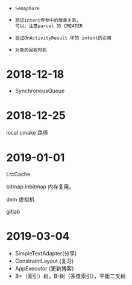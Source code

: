 - ```
  Semaphore
  ```

- ```java
  验证intent传参中的继承关系，
  可以，注意parcel 的 CREATER
  ```

- ```java
  验证OnActivityResult 中的 intent的引用
  ```

- ```java
  对象的回收时机
  ```




# 2018-12-18

- SynchronousQueue



# 2018-12-25

local cmake 路径



# 2019-01-01

LrcCache

bitmap.inbitmap 内存复用。

dvm 虚拟机

gitlab



# 2019-03-04

- SimpleTextAdapter(分享)
- ConstraintLayout (复习)
- AppExecutor (更新博客)
- B+（索引）树，B-树（多值索引），平衡二叉树

